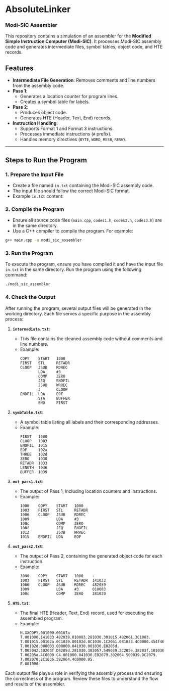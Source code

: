 # AbsoluteLinker
### Modi-SIC Assembler

This repository contains a simulation of an assembler for the **Modified Simple Instruction Computer (Modi-SIC)**. It processes Modi-SIC assembly code and generates intermediate files, symbol tables, object code, and HTE records.

## Features
- **Intermediate File Generation**: Removes comments and line numbers from the assembly code.
- **Pass 1**: 
  - Generates a location counter for program lines.
  - Creates a symbol table for labels.
- **Pass 2**:
  - Produces object code.
  - Generates HTE (Header, Text, End) records.
- **Instruction Handling**:
  - Supports Format 1 and Format 3 instructions.
  - Processes immediate instructions (`#` prefix).
  - Handles memory directives (`BYTE`, `WORD`, `RESB`, `RESW`).

---

## Steps to Run the Program

### 1. Prepare the Input File
- Create a file named `in.txt` containing the Modi-SIC assembly code.
- The input file should follow the correct Modi-SIC format.
- Example `in.txt` content:

### 2. Compile the Program
- Ensure all source code files (`main.cpp`, `codes1.h`, `codes2.h`, `codes3.h`) are in the same directory.
- Use a C++ compiler to compile the program. For example:
```bash
g++ main.cpp -o modi_sic_assembler
 ```

### 3. Run the Program
To execute the program, ensure you have compiled it and have the input file `in.txt` in the same directory. Run the program using the following command:

```bash
./modi_sic_assembler
```

### 4. Check the Output
After running the program, several output files will be generated in the working directory. Each file serves a specific purpose in the assembly process:

1. **`intermediate.txt`**:
   - This file contains the cleaned assembly code without comments and line numbers.
   - Example:
     ```
     COPY    START   1000
     FIRST   STL     RETADR
     CLOOP   JSUB    RDREC
             LDA     #3
             COMP    ZERO
             JEQ     ENDFIL
             JSUB    WRREC
             J       CLOOP
     ENDFIL  LDA     EOF
             STA     BUFFER
             END     FIRST
     ```

2. **`symbTable.txt`**:
   - A symbol table listing all labels and their corresponding addresses.
   - Example:
     ```
     FIRST   1000
     CLOOP   1003
     ENDFIL  1015
     EOF     102a
     THREE   102d
     ZERO    1030
     RETADR  1033
     LENGTH  1036
     BUFFER  1039
     ```

3. **`out_pass1.txt`**:
   - The output of Pass 1, including location counters and instructions.
   - Example:
     ```
     1000    COPY    START   1000
     1003    FIRST   STL     RETADR
     1006    CLOOP   JSUB    RDREC
     1009            LDA     #3
     100c            COMP    ZERO
     100f            JEQ     ENDFIL
     1012            JSUB    WRREC
     1015    ENDFIL  LDA     EOF
     ```

4. **`out_pass2.txt`**:
   - The output of Pass 2, containing the generated object code for each instruction.
   - Example:
     ```
     1000    COPY    START   1000    -
     1003    FIRST   STL     RETADR  141033
     1006    CLOOP   JSUB    RDREC   482039
     1009            LDA     #3      010003
     100c            COMP    ZERO    281030
     ```

5. **`HTE.txt`**:
   - The final HTE (Header, Text, End) record, used for executing the assembled program.
   - Example:
     ```
     H.XXCOPY.001000.00107a
     T.001000.141033.482039.010003.281030.301015.482061.3C1003.
     T.001015.00102a.0C1039.00102d.0C1036.1C2061.081033.4C0000.454f46.
     T.00102d.000003.000000.041030.001030.E0205d.
     T.002042.30203f.D8205d.281030.302057.549039.2C205e.38203f.101036.
     T.00205a.4C0000.C4.001000.041030.E02079.302064.509039.DC2079.
     T.002070.2C1036.382064.4C0000.05.
     E.001000
     ```

Each output file plays a role in verifying the assembly process and ensuring the correctness of the program. Review these files to understand the flow and results of the assembler.


